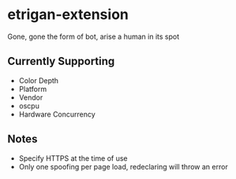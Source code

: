 # etrigan-extension
Gone, gone the form of bot, arise a human in its spot


## Currently Supporting
- Color Depth 
- Platform
- Vendor
- oscpu
- Hardware Concurrency


## Notes
- Specify HTTPS at the time of use
- Only one spoofing per page load, redeclaring will throw an error